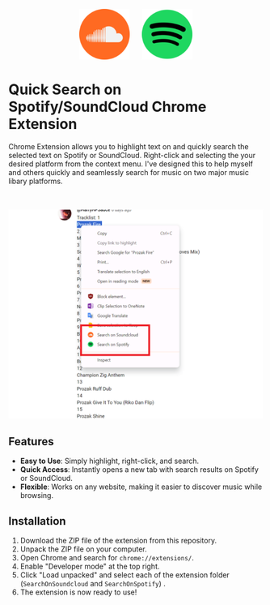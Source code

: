 <p align="center">
  <img src="SearchOnSoundcloud/images/soundcloud-128px.png" width="100" style="padding-right: 10px;" />
  <img src="SearchOnSpotify/images/spotify-128px.png" width="100" style="padding-left: 10px;" />
</p>

# Quick Search on Spotify/SoundCloud Chrome Extension

Chrome Extension allows you to highlight text on and quickly search the selected text on Spotify or SoundCloud. 
Right-click and selecting the your desired platform from the context menu. 
I've designed this to help myself and others quickly and seamlessly search for music on two major music libary platforms.

<p align="center">
  <br><br>
  <img src="screenshot.png" alt="Quick Search Extension in Action" width="600" />
</p>

## Features

- **Easy to Use**: Simply highlight, right-click, and search.
- **Quick Access**: Instantly opens a new tab with search results on Spotify or SoundCloud.
- **Flexible**: Works on any website, making it easier to discover music while browsing.

## Installation

1. Download the ZIP file of the extension from this repository.
2. Unpack the ZIP file on your computer.
3. Open Chrome and search for `chrome://extensions/`.
4. Enable "Developer mode" at the top right.
5. Click "Load unpacked" and select each of the extension folder (`SearchOnSoundcloud` and `SearchOnSpotify`) .
6. The extension is now ready to use!
